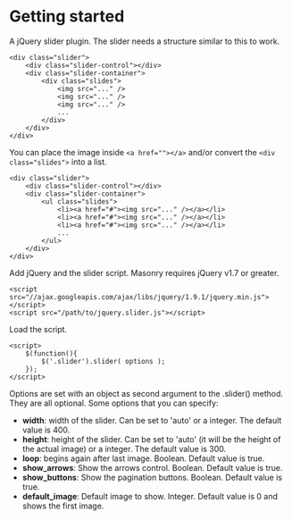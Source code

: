 Getting started
=========================

A jQuery slider plugin. The slider needs a structure similar to this to work.

	<div class="slider">
		<div class="slider-control"></div>
		<div class="slider-container">
			<div class="slides">
				<img src="..." />
				<img src="..." />
				<img src="..." />
				...
			</div>
		</div>
	</div>

You can place the image inside `<a href=""></a>` and/or convert the `<div class="slides">` into a list.

	<div class="slider">
		<div class="slider-control"></div>
		<div class="slider-container">
			<ul class="slides">
				<li><a href="#"><img src="..." /></a></li>
				<li><a href="#"><img src="..." /></a></li>
				<li><a href="#"><img src="..." /></a></li>
				...
			</ul>
		</div>
	</div>

Add jQuery and the slider script. Masonry requires jQuery v1.7 or greater.

	<script src="//ajax.googleapis.com/ajax/libs/jquery/1.9.1/jquery.min.js"></script>
	<script src="/path/to/jquery.slider.js"></script>

Load the script.

	<script>
		$(function(){
			$('.slider').slider( options );
		});
	</script>

Options are set with an object as second argument to the .slider() method. They are all optional. Some options that you can specify:

* **width**: width of the slider. Can be set to 'auto' or a integer. The default value is 400.
* **height**: height of the slider. Can be set to 'auto' (it will be the height of the actual image) or a integer. The default value is 300.
* **loop**: begins again after last image. Boolean. Default value is true.
* **show_arrows**: Show the arrows control. Boolean. Default value is true.
* **show_buttons**: Show the pagination buttons. Boolean. Default value is true.
* **default_image**: Default image to show. Integer. Default value is 0 and shows the first image.